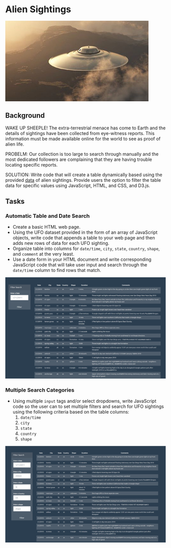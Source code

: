 # Alien Sightings

![titleimage](images/saucer.png)

## Background
WAKE UP SHEEPLE! The extra-terrestrial menace has come to Earth and the details of sightings have been collected from eye-witness reports. This information must be made available online for the world to see as proof of alien life. 

PROBELM: Our collection is too large to search through manually and the most dedicated followers are complaining that they are having trouble locating specific reports. 

SOLUTION: Write code that will create a table dynamically based using the provided [data](StarterCode/static/js/data.js) of alien sightings. Provide users the option to filter the table data for specific values using JavaScript, HTML, and CSS, and D3.js. 

## Tasks
### Automatic Table and Date Search
* Create a basic HTML web page.
* Using the UFO dataset provided in the form of an array of JavaScript objects, write code that appends a table to your web page and then adds new rows of data for each UFO    sighting. 
* Organize table into columns for `date/time`, `city`, `state`, `country`, `shape`, and `comment` at the very least.
* Use a date form in your HTML document and write corresponding JavaScript code that will take user input and search through the `date/time` column to find rows that match.

![datetime](images/datetime.png)

### Multiple Search Categories 
* Using multiple `input` tags and/or select dropdowns, write JavaScript code so the user can to set multiple filters and search for UFO sightings using the following criteria based on the table columns:
  1. `date/time`
  2. `city`
  3. `state`
  4. `country`
  5. `shape`

![datetime](images/allfilters.png)
